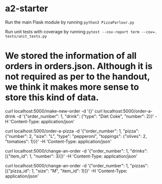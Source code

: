 # a2-starter

Run the main Flask module by running `python3 PizzaParlour.py`

Run unit tests with coverage by running `pytest --cov-report term --cov=. tests/unit_tests.py`

# We stored the information of all orders in orders.json. Although it is not required as per to the handout, we think it makes more sense to store this kind of data.

curl localhost:5000/make-new-order -d '{}'
curl localhost:5000/order-a-drink -d '{"order_number": 1, "drink": {"type": "Diet Coke", "number": 2}}' -H 'Content-Type: application/json'

curl localhost:5000/order-a-pizza -d '{"order_number": 1, "pizza": {"number": 2, "size": "L", "type": "pepperoni", "toppings": {"olives": 2, "tomatoes": 1}}}' -H 'Content-Type: application/json'


curl localhost:5000/change-an-order -d '{"order_number": 1, "drinks": [{"item_id": 1, "number": 3}]}' -H 'Content-Type: application/json'


curl localhost:5000/change-an-order -d '{"order_number": 1, "pizzas": [{"pizza_id": 1, "size": "M", "item_id": 1}]}' -H 'Content-Type: application/json'

